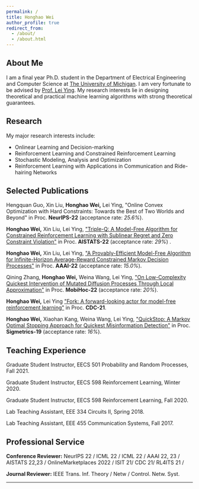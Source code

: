 ```yaml
---
permalink: /
title: Honghao Wei
author_profile: true
redirect_from: 
  - /about/
  - /about.html
---
```


## About Me

I am a final year Ph.D. student in the Department of  Electrical Engineering and Computer Science at [The University of Michigan](https://eecs.engin.umich.edu/). I am very fortunate to be advised by [Prof. Lei Ying](https://leiying.engin.umich.edu/). My research interests lie in designing theoretical and practical machine learning algorithms with strong theoretical guarantees.

## Research

My major research interests include:

- Onlinear Learning and Decision-marking
- Reinforcement Learning and Constrained Reinforcement Learning
- Stochastic Modeling, Analysis and Optimization
- Reinforcement Learning with Applications in Communication and Ride-hairing Networks

## Selected Publications

Hengquan Guo, Xin Liu, **Honghao Wei,** Lei Ying, "Online Convex Optimization with Hard Constraints: Towards the Best of Two Worlds and Beyond" in Proc. **NeurIPS-22** (acceptance rate: *25.6%*). 

**Honghao Wei,** Xin Liu, Lei Ying, ["Triple-Q: A Model-Free Algorithm for Constrained Reinforcement Learning with Sublinear Regret and Zero Constraint Violation"](https://proceedings.mlr.press/v151/wei22a/wei22a.pdf)  in Proc. **AISTATS-22** (acceptance rate: *29%*) .

**Honghao Wei,** Xin Liu, Lei Ying, ["A Provably-Efficient Model-Free Algorithm for Infinite-Horizon Average-Reward Constrained Markov Decision Processes"](https://www.aaai.org/AAAI22Papers/AAAI-8499.HonghaoW.pdf) in Proc. **AAAI-22** (acceptance rate: *15.0%*).

Qining Zhang, **Honghao Wei,** Weina Wang, Lei Ying, ["On Low-Complexity Quickest Intervention of Mutated Diffusion Processes Through Local Approximation"](https://arxiv.org/pdf/2206.04733.pdf) in Proc. **MobiHoc-22** (acceptance rate: *20%*).

**Honghao Wei,** Lei Ying ["Fork: A forward-looking actor for model-free reinforcement learning"](https://ieeexplore.ieee.org/stamp/stamp.jsp?arnumber=9683288) in Proc. **CDC-21**.

**Honghao Wei,** Xiaohan Kang, Weina Wang, Lei Ying, ["QuickStop: A Markov Optimal Stopping Approach for Quickest Misinformation Detection"](https://dl.acm.org/doi/pdf/10.1145/3341617.3326156) in Proc. **Sigmetrics-19** (acceptance rate: *16%*).

## Teaching Experience

Graduate Student Instructor, EECS 501 Probability and Random Processes, Fall 2021.

Graduate Student Instructor, EECS 598 Reinforcement Learning, Winter 2020.

Graduate Student Instructor, EECS 598 Reinforcement Learning, Fall 2020.

Lab Teaching Assistant, EEE 334 Circuits II, Spring 2018.

Lab Teaching Assistant, EEE 455 Communication Systems, Fall 2017.

## Professional Service

**Conference Reviewer:**  NeurIPS 22 / ICML 22 / ICML 22 / AAAI 22, 23 / AISTATS 22,23 / OnlineMarketplaces 2022 / ISIT 21/ CDC 21/ RL4ITS 21 / 

**Journal Reviewer:** IEEE Trans. Inf. Theory / Netw / Control. Netw. Syst.

----

<script type="text/javascript" id="clustrmaps" src="//cdn.clustrmaps.com/map_v2.js?cl=080808&w=200&t=n&d=tp9u_NjgR8RoZ68Gx0deVmgIR3b2lyJgrolOc57KXEE&co=ffffff&cmo=3acc3a&cmn=ff5353&ct=808080"></script>
